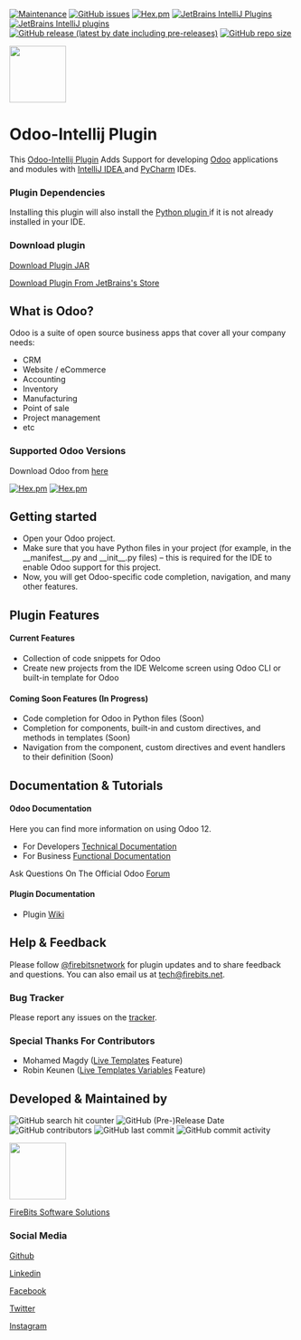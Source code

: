 [![Maintenance](https://img.shields.io/badge/Maintained%3F-yes-green.svg)](https://github.com/firebitsnetwork/odoo-intellij/graphs/commit-activity)
[![GitHub issues](https://img.shields.io/github/issues/firebitsnetwork/odoo-intellij)](https://github.com/firebitsnetwork/odoo-intellij/issues)
[![Hex.pm](https://img.shields.io/hexpm/l/plug)](https://github.com/firebitsnetwork/odoo-intellij/blob/master/LICENSE)
[![JetBrains IntelliJ Plugins](https://img.shields.io/jetbrains/plugin/v/12952-odoo)](https://plugins.jetbrains.com/plugin/12952-odoo/)
[![JetBrains IntelliJ plugins](https://img.shields.io/jetbrains/plugin/d/12952-odoo)](https://plugins.jetbrains.com/plugin/12952-odoo/)
[![GitHub release (latest by date including pre-releases)](https://img.shields.io/github/v/release/firebitsnetwork/odoo-intellij?include_prereleases)](https://github.com/firebitsnetwork/odoo-intellij/releases/tag/master)
[![GitHub repo size](https://img.shields.io/github/repo-size/firebitsnetwork/odoo-intellij)](https://github.com/firebitsnetwork/odoo-intellij)

<img src="https://i.ibb.co/C9SRJnH/odoo.png" width="100px"/>
<h1>Odoo-Intellij Plugin</h1>

<p>
This <a href="https://plugins.jetbrains.com/plugin/12952-odoo/">Odoo-Intellij Plugin</a> Adds Support for developing 
<a href="https://www.odoo.com">Odoo</a> applications and modules with <a href="https://www.jetbrains.com/idea/">IntelliJ IDEA </a>
and <a href="https://www.jetbrains.com/pycharm/">PyCharm</a> IDEs.
</p>

<p></p>
<h3>Plugin Dependencies</h3>
<p>
Installing this plugin will also install the <a href="https://plugins.jetbrains.com/plugin/631-python"> Python plugin </a> if it is not already installed in your IDE.
</p>

<p></p>
<h3>Download plugin</h3>

<p><a href="https://github.com/firebitsnetwork/odoo-intellij/releases/download/master/FireOdoo.jar">Download Plugin JAR</a></p>
<p><a href="https://plugins.jetbrains.com/plugin/12952-odoo/">Download Plugin From JetBrains's Store</a></p>

<p></p>

<h2>What is Odoo?</h2>

<p>
Odoo is a suite of open source business apps that cover all your company needs:
</p>

<ul>
<li>CRM</li>
<li>Website / eCommerce</li>
<li>Accounting</li>
<li>Inventory</li>
<li>Manufacturing</li>
<li>Point of sale</li>
<li>Project management</li>
<li>etc</li>
</ul>

<p></p>

<h3>Supported Odoo Versions</h3>
<p>Download Odoo from <a href="https://www.odoo.com/page/download">here</a></p>

[![Hex.pm](https://img.shields.io/badge/Odoo-v12-blue)](https://www.odoo.com/documentation/12.0/)
[![Hex.pm](https://img.shields.io/badge/Odoo-v11-blue)](https://www.odoo.com/documentation/11.0/)

<h2>Getting started</h2>
<ul>
<li>Open your Odoo project.</li>
<li>Make sure that you have Python files in your project (for example, in the __manifest__.py and __init__.py files) – this is required for the IDE to enable Odoo support for this project.</li>
<li>Now, you will get Odoo-specific code completion, navigation, and many other features.</li>
</ul>
<h2>Plugin Features</h2>
<h4>Current Features</h4>
<ul>
<li>Collection of code snippets for Odoo</li>
<li>Create new projects from the IDE Welcome screen using Odoo CLI or built-in template for Odoo</li>
</ul>
<h4>Coming Soon Features (In Progress)</h4>
<ul>
<li>Code completion for Odoo in Python files (Soon)</li>
<li>Completion for components, built-in and custom directives, and methods in templates (Soon)</li>
<li>Navigation from the component, custom directives and event handlers to their definition (Soon)</li>
</ul>

<h2>Documentation & Tutorials</h2>

<h4>Odoo Documentation</h4>
<p>Here you can find more information on using Odoo 12.</p>

<ul>
<li>For Developers <a href="https://www.odoo.com/documentation/12.0/">Technical Documentation</a></li>
<li>For Business <a href="https://www.odoo.com/documentation/user/12.0/">Functional Documentation</a></li>
</ul>

<p></p>
<p>Ask Questions On The Official Odoo <a href="https://www.odoo.com/forum/help-1">Forum</a></p>
<p></p>

<h4>Plugin Documentation</h4>
<ul>
<li>Plugin <a href="https://github.com/firebitsnetwork/odoo-intellij/wiki">Wiki</a></li>
</ul>

<p></p>

<h2>Help & Feedback</h2>
<p>
 Please follow <a href="https://www.twitter.com/firebitsnetwork">@firebitsnetwork</a> for plugin updates and to share
 feedback and questions. You can also email us at <a href="mailto:tech@firebits.net">tech@firebits.net</a>.
</p>

<p></p>

<h3>Bug Tracker</h3>
<p>Please report any issues on the <a href="https://github.com/firebitsnetwork/odoo-intellij/issues">tracker</a>.</p>

<p></p>

<h3>Special Thanks For Contributors</h3>
<ul>
<li>Mohamed Magdy (<a href="https://github.com/mohamedmagdy/odoo-pycharm-templates">Live Templates</a> Feature)</li>
<li>Robin Keunen (<a href="https://github.com/robinkeunen/odoo-pycharm-templates/tree/template-variables">Live Templates Variables</a> Feature)</li>
</ul>

<p></p>

<h2>Developed & Maintained by</h2>

![GitHub search hit counter](https://img.shields.io/github/search/firebitsnetwork/odoo-intellij/goto)
![GitHub (Pre-)Release Date](https://img.shields.io/github/release-date-pre/firebitsnetwork/odoo-intellij)
![GitHub contributors](https://img.shields.io/github/contributors/firebitsnetwork/odoo-intellij)
![GitHub last commit](https://img.shields.io/github/last-commit/firebitsnetwork/odoo-intellij)
![GitHub commit activity](https://img.shields.io/github/commit-activity/m/firebitsnetwork/odoo-intellij)

<p><img src="https://i.ibb.co/j4vs0x8/Logo300.png" width="100px"/></p>
<p><a href="https://firebits.net">FireBits Software Solutions</a></p>

<h3>Social Media</h3>
<p><a href="https://github.com/firebitsnetwork">Github</a></p>
<p><a href="https://linkedin.com/company/firebitsnetwork">Linkedin</a></p>
<p><a href="https://fb.com/firebits">Facebook</a></p>
<p><a href="https://twitter.com/firebitsnetwork">Twitter</a></p>
<p><a href="https://instagram.com/firebitsnetwork">Instagram</a></p>
